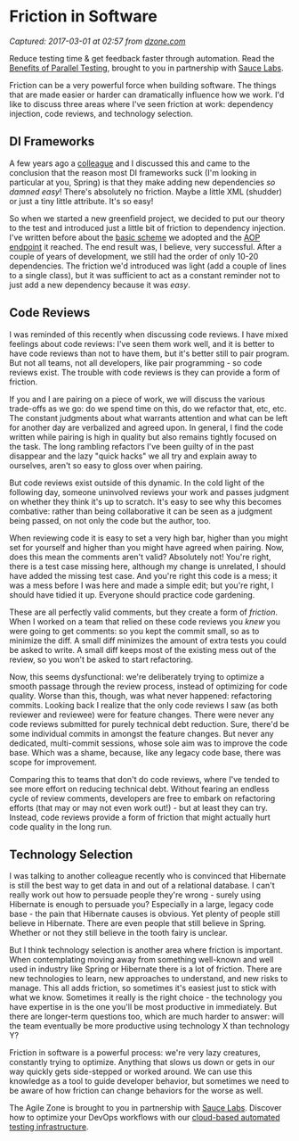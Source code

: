 # Friction in Software

_Captured: 2017-03-01 at 02:57 from [dzone.com](https://dzone.com/articles/friction-in-software?edition=271922&utm_source=Daily%20Digest&utm_medium=email&utm_campaign=dd%202017-02-28)_

Reduce testing time & get feedback faster through automation. Read the [Benefits of Parallel Testing](https://dzone.com/go?i=124039&u=http%3A%2F%2Finfo.saucelabs.com%2Fpaper-benefits-of-parallel-testing.html%3Futm_campaign%3Dparalleltestingwp%26utm_medium%3Dtextlink%26utm_source%3Ddzone-agile), brought to you in partnership with [Sauce Labs](https://dzone.com/go?i=124039&u=http%3A%2F%2Finfo.saucelabs.com%2Fpaper-benefits-of-parallel-testing.html%3Futm_campaign%3Dparalleltestingwp%26utm_medium%3Dtextlink%26utm_source%3Ddzone-agile).

Friction can be a very powerful force when building software. The things that are made easier or harder can dramatically influence how we work. I'd like to discuss three areas where I've seen friction at work: dependency injection, code reviews, and technology selection.

## DI Frameworks

A few years ago a [colleague](https://twitter.com/bertvanbrakel) and I discussed this and came to the conclusion that the reason most DI frameworks suck (I'm looking in particular at you, Spring) is that they make adding new dependencies _so damned easy_! There's absolutely no friction. Maybe a little XML (shudder) or just a tiny little attribute. It's so easy!

So when we started a new greenfield project, we decided to put our theory to the test and introduced just a little bit of friction to dependency injection. I've written before about the [basic scheme](https://blog.activelylazy.co.uk/2012/08/30/i-can-haz-dependencies/) we adopted and the [AOP endpoint](https://blog.activelylazy.co.uk/2015/03/18/dependency-injection-with-postsharp/) it reached. The end result was, I believe, very successful. After a couple of years of development, we still had the order of only 10-20 dependencies. The friction we'd introduced was light (add a couple of lines to a single class), but it was sufficient to act as a constant reminder not to just add a new dependency because it was _easy_.

## Code Reviews

I was reminded of this recently when discussing code reviews. I have mixed feelings about code reviews: I've seen them work well, and it is better to have code reviews than not to have them, but it's better still to pair program. But not all teams, not all developers, like pair programming - so code reviews exist. The trouble with code reviews is they can provide a form of friction.

If you and I are pairing on a piece of work, we will discuss the various trade-offs as we go: do we spend time on this, do we refactor that, etc, etc. The constant judgments about what warrants attention and what can be left for another day are verbalized and agreed upon. In general, I find the code written while pairing is high in quality but also remains tightly focused on the task. The long rambling refactors I've been guilty of in the past disappear and the lazy "quick hacks" we all try and explain away to ourselves, aren't so easy to gloss over when pairing.

But code reviews exist outside of this dynamic. In the cold light of the following day, someone uninvolved reviews your work and passes judgment on whether they think it's up to scratch. It's easy to see why this becomes combative: rather than being collaborative it can be seen as a judgment being passed, on not only the code but the author, too.

When reviewing code it is easy to set a very high bar, higher than you might set for yourself and higher than you might have agreed when pairing. Now, does this mean the comments aren't valid? Absolutely not! You're right, there is a test case missing here, although my change is unrelated, I should have added the missing test case. And you're right this code is a mess; it was a mess before I was here and made a simple edit; but you're right, I should have tidied it up. Everyone should practice code gardening.

These are all perfectly valid comments, but they create a form of _friction_. When I worked on a team that relied on these code reviews you _knew_ you were going to get comments: so you kept the commit small, so as to minimize the diff. A small diff minimizes the amount of extra tests you could be asked to write. A small diff keeps most of the existing mess out of the review, so you won't be asked to start refactoring.

Now, this seems dysfunctional: we're deliberately trying to optimize a smooth passage through the review process, instead of optimizing for code quality. Worse than this, though, was what never happened: refactoring commits. Looking back I realize that the only code reviews I saw (as both reviewer and reviewee) were for feature changes. There were never any code reviews submitted for purely technical debt reduction. Sure, there'd be some individual commits in amongst the feature changes. But never any dedicated, multi-commit sessions, whose sole aim was to improve the code base. Which was a shame, because, like any legacy code base, there was scope for improvement.

Comparing this to teams that don't do code reviews, where I've tended to see more effort on reducing technical debt. Without fearing an endless cycle of review comments, developers are free to embark on refactoring efforts (that may or may not even work out!) - but at least they can try. Instead, code reviews provide a form of friction that might actually hurt code quality in the long run.

## Technology Selection

I was talking to another colleague recently who is convinced that Hibernate is still the best way to get data in and out of a relational database. I can't really work out how to persuade people they're wrong - surely using Hibernate is enough to persuade you? Especially in a large, legacy code base - the pain that Hibernate causes is obvious. Yet plenty of people still believe in Hibernate. There are even people that still believe in Spring. Whether or not they still believe in the tooth fairy is unclear.

But I think technology selection is another area where friction is important. When contemplating moving away from something well-known and well used in industry like Spring or Hibernate there is a lot of friction. There are new technologies to learn, new approaches to understand, and new risks to manage. This all adds friction, so sometimes it's easiest just to stick with what we know. Sometimes it really is the right choice - the technology you have expertise in is the one you'll be most productive in immediately. But there are longer-term questions too, which are much harder to answer: will the team eventually be more productive using technology X than technology Y?

Friction in software is a powerful process: we're very lazy creatures, constantly trying to optimize. Anything that slows us down or gets in our way quickly gets side-stepped or worked around. We can use this knowledge as a tool to guide developer behavior, but sometimes we need to be aware of how friction can change behaviors for the worse as well.

The Agile Zone is brought to you in partnership with [Sauce Labs](https://dzone.com/go?i=121022&u=http%3A%2F%2Finfo.saucelabs.com%2FHow-to-Get-the-Most-out-of-CICD-Workflow.html%3Futm_campaign%3Ddevops%2Bwp%26utm_medium%3Dtextlink%26utm_source%3Ddzone-agile). Discover how to optimize your DevOps workflows with our [cloud-based automated testing infrastructure](https://dzone.com/go?i=121022&u=http%3A%2F%2Finfo.saucelabs.com%2FHow-to-Get-the-Most-out-of-CICD-Workflow.html%3Futm_campaign%3Ddevops%2Bwp%26utm_medium%3Dtextlink%26utm_source%3Ddzone-agile).
